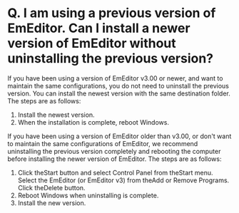 # Q. I am using a previous version of EmEditor. Can I install a newer version of EmEditor without uninstalling the previous version?

If you have been using a version of EmEditor v3.00 or newer, and want to maintain the same configurations,
you do not need to uninstall the previous version. You can install the newest version with the same destination folder.
The steps are as follows:

1. Install the newest version.
2. When the installation is complete, reboot Windows.

If you have been using a version of EmEditor older than v3.00, or don't want to maintain the same configurations
of EmEditor, we recommend uninstalling the previous version completely and rebooting the computer
before installing the newer version of EmEditor. The steps are as follows:

1. Click theStart button and select Control Panel from theStart menu. Select the EmEditor (or EmEditor
v3) from theAdd or Remove Programs. Click theDelete button.
2. Reboot Windows when uninstalling is complete.
3. Install the new version.
